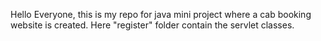 Hello Everyone,
              this is my repo for java mini project where a cab booking website is created.
Here "register" folder contain the servlet classes.
